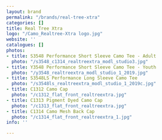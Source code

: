 ```yaml
---
layout: brand
permalink: "/brands/real-tree-xtra"
categories: []
title: Real Tree Xtra
logo: "/Camo_Realtree-Xtra logo.jpg"
website: ''
catalogues: []
photos:
- title: S3548 Performance Short Sleeve Camo Tee - Adult
  photo: "/s3548_c1314_realtreextra_modl_studio3.jpg"
- title: Y3548 Performance Short Sleeve Camo Tee - Youth
  photo: "/y3548_realtreextra_modl_studio_1_2019.jpg"
- title: S3548LS Performance Long Sleeve Camo Tee
  photo: "/s3548ls_realtreextra_modl_studio_1_2019c.jpg"
- title: C1312 Camo Cap
  photo: "/c1312_flat_front_realtreextra.jpg"
- title: C1313 Pigment Dyed Camo Cap
  photo: "/c1313_flat_front_realtreextra.jpg"
- title: C1314 Camo Mesh Back Cap
  photo: "/c1314_flat_front_realtreextra_1.jpg"
info: ''

---
```


